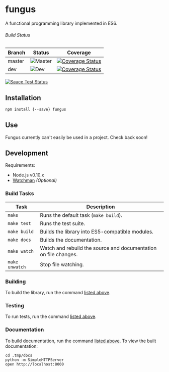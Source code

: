 # fungus

A functional programming library implemented in ES6.


###### Build Status

Branch | Status                                                            | Coverage
---    | ---                                                               | ---
master | ![Master](https://travis-ci.org/ndhoule/fungus.svg?branch=master) | [![Coverage Status](https://coveralls.io/repos/ndhoule/fungus/badge.png?branch=master)](https://coveralls.io/r/ndhoule/fungus?branch=master)
dev    | ![Dev](https://travis-ci.org/ndhoule/fungus.svg?branch=dev)       | [![Coverage Status](https://coveralls.io/repos/ndhoule/fungus/badge.png?branch=dev)](https://coveralls.io/r/ndhoule/fungus?branch=dev)

[![Sauce Test Status](https://saucelabs.com/browser-matrix/ndhoule.svg)](https://saucelabs.com/u/ndhoule)


## Installation

```bash
npm install {--save} fungus
```

## Use

Fungus currently can't easily be used in a project. Check back soon!

<!--
```javascript
var fungus = require('fungus');
```
-->


## Development

Requirements:
- Node.js v0.10.x
- [Watchman](https://facebook.github.io/watchman/docs/install.html) *(Optional)*

### Build Tasks

Task           | Description
---            | ---
`make`         | Runs the default task (`make build`).
`make test`    | Runs the test suite.
`make build`   | Builds the library into ES5-compatible modules.
`make docs`    | Builds the documentation.
`make watch`   | Watch and rebuild the source and documentation on file changes.
`make unwatch` | Stop file watching.

### Building

To build the library, run the command [listed above](#build-tasks).

### Testing

To run tests, run the command [listed above](#build-tasks).

### Documentation

To build documentation, run the command [listed above](#build-tasks). To view the built documentation:

```
cd .tmp/docs
python -m SimpleHTTPServer
open http://localhost:8000
```




<!--
## Goals

- Browser support
  - IE9+? Whatever jQuery supports?

- Puts the developer first:
  - Usable in browser and Node
  - Forward-thinking
    - Written in ES6
  - Lightweight
    - Doesn't use ES6 features if they bloat the runtime
  - Modular
    - Take only what you need
    - First-class support for environments where page weight is a concern
  - Well documented
    - Good documentation is just as important as code
  - Feels like JavaScript
    - Immediately familiar to Lodash, Underscore users
    - Pragmatic without sacrificing core FP tenets
    - Interfaces are as flexible as possible
  - Principle of least surprise as a design guideline
    - Smallest API possible
    - Alias common alternative names
    - Very well tested
  - Easy to understand
    - The project should shield you from digging into source whenever possible,
      but if you want to or need to, it should be easy to understand
    - Usable as a study guide for FP
-->
